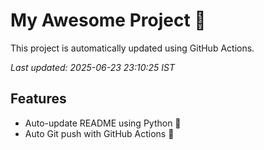 # My Awesome Project 🚀

This project is automatically updated using GitHub Actions.

_Last updated: 2025-06-23 23:10:25 IST_

## Features
- Auto-update README using Python 🐍
- Auto Git push with GitHub Actions 🤖
